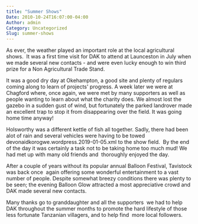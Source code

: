 ```yaml
---
title: "Summer Shows"
Date: 2010-10-24T16:07:00-04:00
Author: admin
Category: Uncategorized
Slug: summer-shows
---
```


As ever, the weather played an important role at the local agricultural shows.  It was a first time visit for DAK to attend at Launceston in July when we made several new contacts - and were even lucky enough to win third prize for a Non Agricultural Trade Stand.

It was a good dry day at Okehampton, a good site and plenty of regulars coming along to learn of projects' progress. A week later we were at Chagford where, once again, we were met by many supporters as well as people wanting to learn about what the charity does. We almost lost the gazebo in a sudden gust of wind, but fortunately the parked landrover made an excellent trap to stop it from disappearing over the field. It was going home time anyway!

Holsworthy was a different kettle of fish all together. Sadly, there had been alot of rain and several vehicles were having to be towed devonaidkorogwe.wordpress.2019-01-05.xml to the show field.  By the end of the day it was certainly a task not to be taking home too much mud! We had met up with many old friends and  thoroughly enjoyed the day.

After a couple of years without its popular annual Balloon Festival, Tavistock was back once  again offering some wonderful entertainment to a vast number of people. Despite somewhat breezy conditions there was plenty to be seen; the evening Balloon Glow attracted a most appreciative crowd and DAK made several new contacts.

Many thanks go to granddaughter and all the supporters  we had to help DAK throughout the summer months to promote the hard lifestyle of those less fortunate Tanzanian villagers, and to help find  more local followers.
